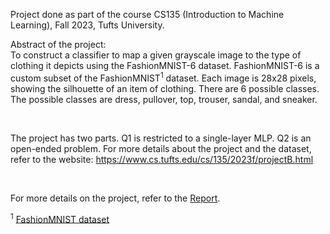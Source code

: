 Project done as part of the course CS135 (Introduction to Machine Learning), Fall 2023, Tufts University.

Abstract of the project:
<br>
To construct a classifier to map a given grayscale image to the type of clothing it depicts using the FashionMNIST-6 dataset. FashionMNIST-6 is a custom subset of the FashionMNIST<sup>1</sup> dataset. Each image is 28x28 pixels, showing the silhouette of an item of clothing. There are 6 possible classes. The possible classes are dress, pullover, top, trouser, sandal, and sneaker. 

<br>

The project has two parts. Q1 is restricted to a single-layer MLP. Q2 is an open-ended problem. For more details about the project and the dataset, refer to the website: https://www.cs.tufts.edu/cs/135/2023f/projectB.html

<br>

For more details on the project, refer to the [Report](https://github.com/VishweshS/Classifying-Images/blob/main/Report.pdf).

<sup>1</sup> [FashionMNIST dataset](https://arxiv.org/pdf/1708.07747.pdf)

